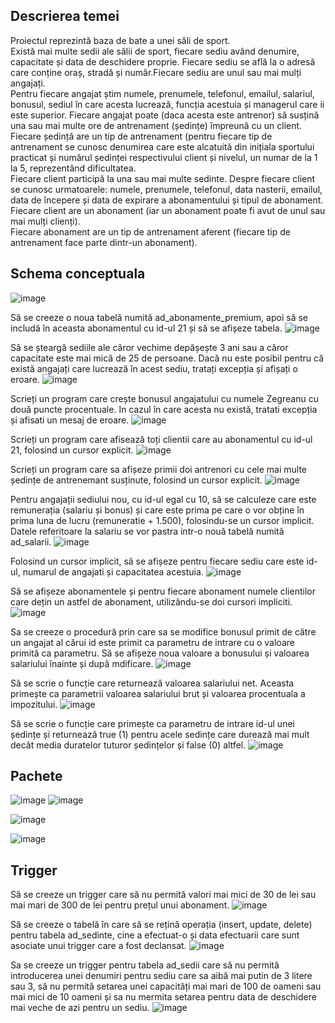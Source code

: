 ## Descrierea temei 
Proiectul reprezintă baza de bate a unei săli de sport. <br>
Există mai multe sedii ale sălii de sport, fiecare sediu având denumire, capacitate și data de deschidere proprie. Fiecare sediu se află la o adresă care conține oraș, stradă și număr.Fiecare sediu are unul sau mai mulți angajați. <br>
Pentru fiecare angajat știm numele, prenumele, telefonul, emailul, salariul, bonusul, sediul în care acesta lucrează, funcția acestuia și managerul care ii este superior. Fiecare angajat poate (daca acesta este antrenor) să susțină una sau mai multe ore de antrenament (ședințe) împreună cu un client. <br>
Fiecare ședință are un tip de antrenament (pentru fiecare tip de antrenament se cunosc denumirea care este alcatuită din inițiala sportului practicat și numărul ședinței respectivului client și nivelul, un numar de la 1 la 5, reprezentând dificultatea. <br>
Fiecare client participă la una sau mai multe sedinte. Despre fiecare client se cunosc urmatoarele: numele, prenumele, telefonul, data nasterii, emailul, data de începere și data de expirare a abonamentului și tipul de abonament. Fiecare client are un abonament (iar un abonament poate fi avut de unul sau mai mulți clienți). <br> 
Fiecare abonament are un tip de antrenament aferent (fiecare tip de antrenament face parte dintr-un abonament).  <br>

## Schema conceptuala
![image](https://github.com/dumitriu-ana/Database_Management_System_for_a_Fitness_Center--SGBD/assets/72306782/3c5b96fb-fb88-4f37-9061-e48beefffde9)

Să se creeze o noua tabelă numită ad_abonamente_premium, apoi să se includă în aceasta abonamentul cu id-ul 21 și să se afișeze tabela.
![image](https://github.com/dumitriu-ana/Database_Management_System_for_a_Fitness_Center--SGBD/assets/72306782/d4d8e7b5-82cc-43c9-9bec-7c01e6e59af7)

Să se șteargă sediile ale căror vechime depășește 3 ani sau a căror capacitate este mai mică de 25 de persoane. Dacă nu este posibil pentru că există angajați care lucrează în acest sediu, tratați excepția și afișați o eroare. 
![image](https://github.com/dumitriu-ana/Database_Management_System_for_a_Fitness_Center--SGBD/assets/72306782/b0d6a731-bb64-4303-bcc8-e83f2bf85baf)

Scrieți un program care crește bonusul angajatului cu numele Zegreanu cu două puncte procentuale. In cazul în care acesta nu există, tratati excepția și afisati un mesaj de eroare.
![image](https://github.com/dumitriu-ana/Database_Management_System_for_a_Fitness_Center--SGBD/assets/72306782/12cf691e-1406-4cc1-900c-7acdba4ad2ee)

Scrieți un program care afisează toți clientii care au abonamentul cu id-ul 21, folosind un cursor explicit.
![image](https://github.com/dumitriu-ana/Database_Management_System_for_a_Fitness_Center--SGBD/assets/72306782/97b70133-2500-4b68-b309-2a5afde72b14)

Scrieți un program care sa afișeze primii doi antrenori cu cele mai multe ședințe de antrenemant susținute, folosind un cursor explicit.
 ![image](https://github.com/dumitriu-ana/Database_Management_System_for_a_Fitness_Center--SGBD/assets/72306782/28c138d1-b945-40e7-a6df-e3cb1f94be6a)


Pentru angajații sediului nou, cu id-ul egal cu 10, să se calculeze care este remunerația (salariu și bonus) și care este prima pe care o vor obține în prima luna de lucru (remuneratie + 1.500), folosindu-se un cursor implicit. Datele referitoare la salariu se vor pastra intr-o nouă tabelă numită ad_salarii.
![image](https://github.com/dumitriu-ana/Database_Management_System_for_a_Fitness_Center--SGBD/assets/72306782/a76d3129-c053-4746-b6e3-749f7346da51)

Folosind un cursor implicit, să se afișeze pentru fiecare sediu care este id-ul, numarul de angajati și capacitatea acestuia.
![image](https://github.com/dumitriu-ana/Database_Management_System_for_a_Fitness_Center--SGBD/assets/72306782/d9caa265-357f-486f-b379-b91093d913eb)

Să se afișeze abonamentele și pentru fiecare abonament numele clientilor care dețin un astfel de abonament, utilizându-se doi cursori impliciti.
![image](https://github.com/dumitriu-ana/Database_Management_System_for_a_Fitness_Center--SGBD/assets/72306782/e44663e9-c472-4afa-a2a6-d45dd5442669)

Sa se creeze o procedură prin care sa se modifice bonusul primit de către un angajat al cărui id este primit ca parametru de intrare cu o valoare primită ca parametru. Să se afișeze noua valoare a bonusului și valoarea salariului înainte și după mdificare.
![image](https://github.com/dumitriu-ana/Database_Management_System_for_a_Fitness_Center--SGBD/assets/72306782/3f4ccfbb-bb03-4593-8d3b-c21da72f86af)

Să se scrie o funcție care returnează valoarea salariului net. Aceasta primește ca parametrii valoarea salariului brut și valoarea procentuala a impozitului.
![image](https://github.com/dumitriu-ana/Database_Management_System_for_a_Fitness_Center--SGBD/assets/72306782/acaf792a-014e-460e-95d8-52952979cc6c)

Să se scrie o funcție care primește ca parametru de intrare id-ul unei ședințe și returnează true (1) pentru acele sedințe care durează mai mult decât media duratelor tuturor ședințelor și false (0) altfel.
![image](https://github.com/dumitriu-ana/Database_Management_System_for_a_Fitness_Center--SGBD/assets/72306782/1d02130b-5e6b-4591-b40e-23d475955d93)

## Pachete

![image](https://github.com/dumitriu-ana/Database_Management_System_for_a_Fitness_Center--SGBD/assets/72306782/8de6360a-7857-49c4-a0c8-8bafac6b7d63)
![image](https://github.com/dumitriu-ana/Database_Management_System_for_a_Fitness_Center--SGBD/assets/72306782/d3d0a2de-7569-4fd8-ac05-30a422ccac37)


![image](https://github.com/dumitriu-ana/Database_Management_System_for_a_Fitness_Center--SGBD/assets/72306782/4fbf0d62-3e23-4957-a08b-a96ddffe244b)

![image](https://github.com/dumitriu-ana/Database_Management_System_for_a_Fitness_Center--SGBD/assets/72306782/ffef7600-ba4b-422c-9ac6-c1fdd0749c25)

## Trigger
Să se creeze un trigger care să nu permită valori mai mici de 30 de lei sau mai mari de 300 de lei pentru prețul unui abonament.
![image](https://github.com/dumitriu-ana/Database_Management_System_for_a_Fitness_Center--SGBD/assets/72306782/e4553cb3-1d8c-4a58-90c7-beaba189cd4a)

Să se creeze o tabelă în care să se rețină operația (insert, update, delete) pentru tabela ad_sedinte, cine a efectuat-o și data efectuarii care sunt asociate unui trigger care a fost declansat.
![image](https://github.com/dumitriu-ana/Database_Management_System_for_a_Fitness_Center--SGBD/assets/72306782/e44b080b-e83f-46aa-b475-6590afa11183)

Sa se creeze un trigger pentru tabela ad_sedii care să nu permită introducerea unei denumiri pentru sediu care sa aibă mai putin de 3 litere sau 3, să nu permită setarea unei capacități mai mari de 100 de oameni sau mai mici de 10 oameni și sa nu mermita setarea pentru data de deschidere mai veche de azi pentru un sediu.
![image](https://github.com/dumitriu-ana/Database_Management_System_for_a_Fitness_Center--SGBD/assets/72306782/4dc84cdf-c832-45a1-8e45-89ec450b28be)









